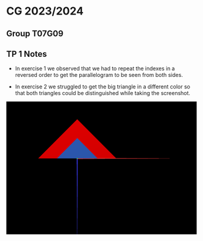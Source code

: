 # CG 2023/2024

## Group T07G09

## TP 1 Notes

- In exercise 1 we observed that we had to repeat the indexes in a reversed order to get the parallelogram to be seen from both sides.


- In exercise 2 we struggled to get the big triangle in a different color so that both triangles could be distinguished while taking the screenshot.

![Screenshot 1](../screenshots/cg-t07g09-tp1-1.png)
